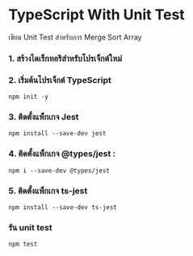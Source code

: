 # TypeScript With Unit Test
เขียน Unit Test สำหรับการ Merge Sort Array
### 1.  สร้างไดเร็กทอรีสำหรับโปรเจ็กต์ใหม่
### 2. เริ่มต้นโปรเจ็กต์ TypeScript
```
npm init -y
```
### 3.  ติดตั้งแพ็กเกจ Jest
```
npm install --save-dev jest
```
### 4. ติดตั้งแพ็กเกจ @types/jest :
``` 
npm i --save-dev @types/jest
```
### 5. ติดตั้งแพ็กเกจ ts-jest
```
npm install --save-dev ts-jest
```
### รัน unit test
```
npm test
```
